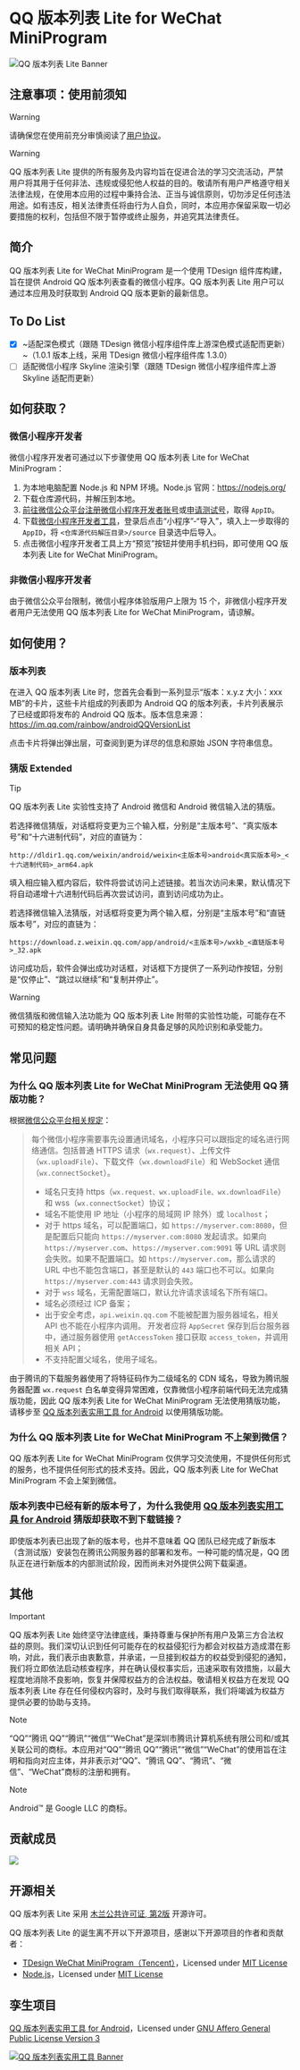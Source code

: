 # QQ 版本列表 Lite for WeChat MiniProgram

![QQ 版本列表 Lite Banner](/QQVerLiteBanner.png)

## 注意事项：使用前须知

> [!WARNING]
> 请确保您在使用前充分审慎阅读了[用户协议](/UserAgreement.md)。

> [!WARNING]
> QQ 版本列表 Lite 提供的所有服务及内容均旨在促进合法的学习交流活动，严禁用户将其用于任何非法、违规或侵犯他人权益的目的。敬请所有用户严格遵守相关法律法规，在使用本应用的过程中秉持合法、正当与诚信原则，切勿涉足任何违法用途。如有违反，相关法律责任将由行为人自负，同时，本应用亦保留采取一切必要措施的权利，包括但不限于暂停或终止服务，并追究其法律责任。

## 简介

QQ 版本列表 Lite for WeChat MiniProgram 是一个使用 TDesign 组件库构建，旨在提供 Android QQ 版本列表查看的微信小程序。QQ 版本列表 Lite 用户可以通过本应用及时获取到 Android QQ 版本更新的最新信息。

## To Do List

- [x] ~适配深色模式（跟随 TDesign 微信小程序组件库上游深色模式适配而更新）~（1.0.1 版本上线，采用 TDesign 微信小程序组件库 1.3.0）
- [ ] 适配微信小程序 Skyline 渲染引擎（跟随 TDesign 微信小程序组件库上游 Skyline 适配而更新）

## 如何获取？

### 微信小程序开发者

微信小程序开发者可通过以下步骤使用 QQ 版本列表 Lite for WeChat MiniProgram：

1. 为本地电脑配置 Node.js 和 NPM 环境。Node.js 官网：https://nodejs.org/
2. 下载仓库源代码，并解压到本地。
3. [前往微信公众平台注册微信小程序开发者账号](https://mp.weixin.qq.com/cgi-bin/wx)或[申请测试号](https://mp.weixin.qq.com/wxamp/sandbox)，取得 `AppID`。
4. 下载[微信小程序开发者工具](https://developers.weixin.qq.com/miniprogram/dev/devtools/download.html)，登录后点击“小程序”-“导入”，填入上一步取得的 `AppID`，将 `<仓库源代码解压目录>/source` 目录选中后导入。
5. 点击微信小程序开发者工具上方“预览”按钮并使用手机扫码，即可使用 QQ 版本列表 Lite for WeChat MiniProgram。

### 非微信小程序开发者

由于微信公众平台限制，微信小程序体验版用户上限为 15 个，非微信小程序开发者用户无法使用 QQ 版本列表 Lite for WeChat MiniProgram，请谅解。

## 如何使用？

### 版本列表

在进入 QQ 版本列表 Lite 时，您首先会看到一系列显示“版本：x.y.z 大小：xxx MB”的卡片，这些卡片组成的列表即为 Android QQ 的版本列表，卡片列表展示了已经或即将发布的 Android QQ 版本。版本信息来源：https://im.qq.com/rainbow/androidQQVersionList

点击卡片将弹出弹出层，可查阅到更为详尽的信息和原始 JSON 字符串信息。

### 猜版 Extended

> [!TIP]
> QQ 版本列表 Lite 实验性支持了 Android 微信和 Android 微信输入法的猜版。
> 
> 若选择微信猜版，对话框将变更为三个输入框，分别是“主版本号”、“真实版本号”和“十六进制代码”，对应的直链为：
>
> `http://dldir1.qq.com/weixin/android/weixin<主版本号>android<真实版本号>_<十六进制代码>_arm64.apk`
>
> 填入相应输入框内容后，软件将尝试访问上述链接。若当次访问未果，默认情况下将自动递增十六进制代码后再次尝试访问，直到访问成功为止。
> 
> 若选择微信输入法猜版，对话框将变更为两个输入框，分别是“主版本号”和“直链版本号”，对应的直链为：
> 
> `https://download.z.weixin.qq.com/app/android/<主版本号>/wxkb_<直链版本号>_32.apk`

访问成功后，软件会弹出成功对话框，对话框下方提供了一系列动作按钮，分别是“仅停止”、“跳过以继续”和“复制并停止”。

> [!WARNING]
> 微信猜版和微信输入法功能为 QQ 版本列表 Lite 附带的实验性功能，可能存在不可预知的稳定性问题。请明确并确保自身具备足够的风险识别和承受能力。

## 常见问题

### 为什么 QQ 版本列表 Lite for WeChat MiniProgram 无法使用 QQ 猜版功能？

根据[微信公众平台相关规定](https://developers.weixin.qq.com/miniprogram/dev/framework/ability/network.html)：

> 每个微信小程序需要事先设置通讯域名，小程序只可以跟指定的域名进行网络通信。包括普通 HTTPS 请求（`wx.request`）、上传文件（`wx.uploadFile`）、下载文件（`wx.downloadFile`）和 WebSocket 通信（`wx.connectSocket`）。
> 
> - 域名只支持 https（`wx.request、wx.uploadFile、wx.downloadFile`）和 wss（`wx.connectSocket`）协议；
> - 域名不能使用 IP 地址（小程序的局域网 IP 除外）或 `localhost`；
> - 对于 https 域名，可以配置端口，如 `https://myserver.com:8080`，但是配置后只能向 `https://myserver.com:8080` 发起请求。如果向 `https://myserver.com`、`https://myserver.com:9091` 等 URL 请求则会失败。如果不配置端口。如 `https://myserver.com`，那么请求的 URL 中也不能包含端口，甚至是默认的 `443` 端口也不可以。如果向 `https://myserver.com:443` 请求则会失败。
> - 对于 `wss` 域名，无需配置端口，默认允许请求该域名下所有端口。
> - 域名必须经过 ICP 备案；
> - 出于安全考虑，`api.weixin.qq.com` 不能被配置为服务器域名，相关 API 也不能在小程序内调用。 开发者应将 `AppSecret` 保存到后台服务器中，通过服务器使用 `getAccessToken` 接口获取 `access_token`，并调用相关 API；
> - 不支持配置父域名，使用子域名。

由于腾讯的下载服务器使用了将特征码作为二级域名的 CDN 域名，导致为腾讯服务器配置 `wx.request` 白名单变得异常困难，仅靠微信小程序前端代码无法完成猜版功能，因此 QQ 版本列表 Lite for WeChat MiniProgram 无法使用猜版功能，请移步至 [QQ 版本列表实用工具 for Android](https://github.com/klxiaoniu/QQVersionList) 以使用猜版功能。

### 为什么 QQ 版本列表 Lite for WeChat MiniProgram 不上架到微信？

QQ 版本列表 Lite for WeChat MiniProgram 仅供学习交流使用，不提供任何形式的服务，也不提供任何形式的技术支持。因此，QQ 版本列表 Lite for WeChat MiniProgram 不会上架到微信。

### 版本列表中已经有新的版本号了，为什么我使用 [QQ 版本列表实用工具 for Android](https://github.com/klxiaoniu/QQVersionList) 猜版却获取不到下载链接？

即使版本列表已出现了新的版本号，也并不意味着 QQ 团队已经完成了新版本（含测试版）安装包在腾讯公网服务器的部署和发布。一种可能的情况是，QQ 团队正在进行新版本的内部测试阶段，因而尚未对外提供公网下载渠道。

## 其他

> [!IMPORTANT]
> QQ 版本列表 Lite 始终坚守法律底线，秉持尊重与保护所有用户及第三方合法权益的原则。我们深切认识到任何可能存在的权益侵犯行为都会对权益方造成潜在影响，对此，我们表示由衷歉意，并承诺，一旦接到权益方的权益受到侵犯的通知，我们将立即依法启动核查程序，并在确认侵权事实后，迅速采取有效措施，以最大程度地消除不良影响，恢复并保障权益方的合法权益。敬请相关权益方在发现 QQ 版本列表 Lite 存在任何侵权内容时，及时与我们取得联系，我们将竭诚为权益方提供必要的协助与支持。

> [!NOTE]
> “QQ”“腾讯 QQ”“腾讯”“微信”“WeChat”是深圳市腾讯计算机系统有限公司和/或其关联公司的商标。本应用对“QQ”“腾讯 QQ”“腾讯”“微信”“WeChat”的使用旨在注明和指向对应主体，并非表示对“QQ”、“腾讯 QQ”、“腾讯”、“微信”、“WeChat”商标的注册和拥有。

> [!NOTE]
> Android™ 是 Google LLC 的商标。

## 贡献成员

<a href="https://github.com/ArcticFoxPro/QQVersionListTool-WeChatMiniProgram/graphs/contributors">
  <img src="https://contrib.rocks/image?repo=ArcticFoxPro/QQVersionListTool-WeChatMiniProgram" />
</a>

## 开源相关

QQ 版本列表 Lite 采用 [木兰公共许可证, 第2版](/LICENSE) 开源许可。

QQ 版本列表 Lite 的诞生离不开以下开源项目，感谢以下开源项目的作者和贡献者：

- [TDesign WeChat MiniProgram（Tencent）](https://github.com/Tencent/tdesign-miniprogram)，Licensed under [MIT License](https://github.com/Tencent/tdesign-miniprogram/blob/develop/LICENSE)
- [Node.js](https://github.com/nodejs/node)，Licensed under [MIT License](https://github.com/nodejs/node/blob/main/LICENSE)

## 孪生项目

[QQ 版本列表实用工具 for Android](https://github.com/klxiaoniu/QQVersionList)，Licensed under [GNU Affero General Public License Version 3](https://github.com/klxiaoniu/QQVersionList/blob/master/LICENSE)

[![QQ 版本列表实用工具 Banner](https://raw.githubusercontent.com/klxiaoniu/QQVersionList/master/QQVerToolBanner.png)](https://github.com/klxiaoniu/QQVersionList)
